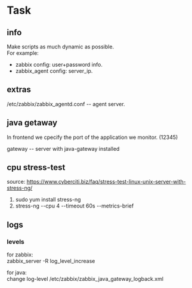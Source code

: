 # Task

## info

Make scripts as much dynamic as possible.  
For example:  

- zabbix config: user+password info.
- zabbix_agent config: server_ip.

## extras

/etc/zabbix/zabbix_agentd.conf -- agent server.

## java getaway

In frontend we cpecify the port of the application we monitor. (12345)

gateway -- server with java-gateway installed

## cpu stress-test

source:  <https://www.cyberciti.biz/faq/stress-test-linux-unix-server-with-stress-ng/>

1. sudo yum install stress-ng
2. stress-ng --cpu 4 --timeout 60s --metrics-brief

## logs

### levels

for zabbix:  
zabbix_server -R log_level_increase

for java:  
change log-level /etc/zabbix/zabbix_java_gateway_logback.xml
